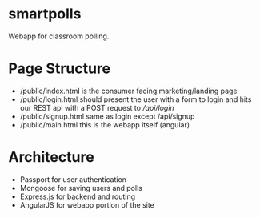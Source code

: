 # smartpolls

Webapp for classroom polling.

# Page Structure
  - /public/index.html is the consumer facing marketing/landing page
  - /public/login.html should present the user with a form to login and hits our REST api with a POST request to _/api/login_
  - /public/signup.html same as login except /api/signup
  - /public/main.html this is the webapp itself (angular)

# Architecture
  - Passport for user authentication
  - Mongoose for saving users and polls
  - Express.js for backend and routing
  - AngularJS for webapp portion of the site
